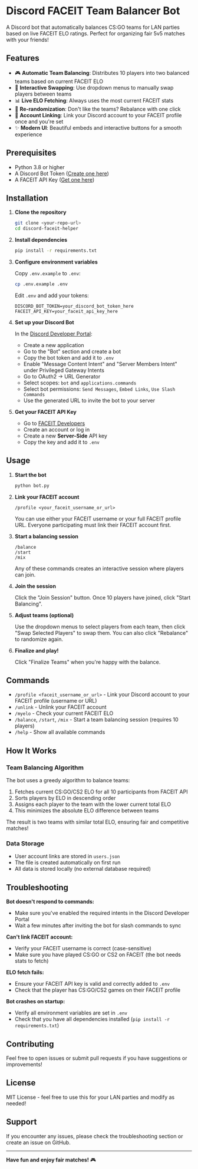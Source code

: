 # Discord FACEIT Team Balancer Bot

A Discord bot that automatically balances CS:GO teams for LAN parties based on live FACEIT ELO ratings. Perfect for organizing fair 5v5 matches with your friends!

## Features

- 🎮 **Automatic Team Balancing**: Distributes 10 players into two balanced teams based on current FACEIT ELO
- 🔄 **Interactive Swapping**: Use dropdown menus to manually swap players between teams
- 📊 **Live ELO Fetching**: Always uses the most current FACEIT stats
- 🎲 **Re-randomization**: Don't like the teams? Rebalance with one click
- 💾 **Account Linking**: Link your Discord account to your FACEIT profile once and you're set
- ✨ **Modern UI**: Beautiful embeds and interactive buttons for a smooth experience

## Prerequisites

- Python 3.8 or higher
- A Discord Bot Token ([Create one here](https://discord.com/developers/applications))
- A FACEIT API Key ([Get one here](https://developers.faceit.com/))

## Installation

1. **Clone the repository**
   ```bash
   git clone <your-repo-url>
   cd discord-faceit-helper
   ```

2. **Install dependencies**
   ```bash
   pip install -r requirements.txt
   ```

3. **Configure environment variables**
   
   Copy `.env.example` to `.env`:
   ```bash
   cp .env.example .env
   ```
   
   Edit `.env` and add your tokens:
   ```
   DISCORD_BOT_TOKEN=your_discord_bot_token_here
   FACEIT_API_KEY=your_faceit_api_key_here
   ```

4. **Set up your Discord Bot**
   
   In the [Discord Developer Portal](https://discord.com/developers/applications):
   - Create a new application
   - Go to the "Bot" section and create a bot
   - Copy the bot token and add it to `.env`
   - Enable "Message Content Intent" and "Server Members Intent" under Privileged Gateway Intents
   - Go to OAuth2 → URL Generator
   - Select scopes: `bot` and `applications.commands`
   - Select bot permissions: `Send Messages`, `Embed Links`, `Use Slash Commands`
   - Use the generated URL to invite the bot to your server

5. **Get your FACEIT API Key**
   
   - Go to [FACEIT Developers](https://developers.faceit.com/)
   - Create an account or log in
   - Create a new **Server-Side** API key
   - Copy the key and add it to `.env`

## Usage

1. **Start the bot**
   ```bash
   python bot.py
   ```

2. **Link your FACEIT account**
   ```
   /profile <your_faceit_username_or_url>
   ```
   You can use either your FACEIT username or your full FACEIT profile URL.
   Everyone participating must link their FACEIT account first.

3. **Start a balancing session**
   ```
   /balance
   /start
   /mix
   ```
   Any of these commands creates an interactive session where players can join.

4. **Join the session**
   
   Click the "Join Session" button. Once 10 players have joined, click "Start Balancing".

5. **Adjust teams (optional)**
   
   Use the dropdown menus to select players from each team, then click "Swap Selected Players" to swap them. You can also click "Rebalance" to randomize again.

6. **Finalize and play!**
   
   Click "Finalize Teams" when you're happy with the balance.

## Commands

- `/profile <faceit_username_or_url>` - Link your Discord account to your FACEIT profile (username or URL)
- `/unlink` - Unlink your FACEIT account
- `/myelo` - Check your current FACEIT ELO
- `/balance`, `/start`, `/mix` - Start a team balancing session (requires 10 players)
- `/help` - Show all available commands

## How It Works

### Team Balancing Algorithm

The bot uses a greedy algorithm to balance teams:

1. Fetches current CS:GO/CS2 ELO for all 10 participants from FACEIT API
2. Sorts players by ELO in descending order
3. Assigns each player to the team with the lower current total ELO
4. This minimizes the absolute ELO difference between teams

The result is two teams with similar total ELO, ensuring fair and competitive matches!

### Data Storage

- User account links are stored in `users.json`
- The file is created automatically on first run
- All data is stored locally (no external database required)

## Troubleshooting

**Bot doesn't respond to commands:**
- Make sure you've enabled the required intents in the Discord Developer Portal
- Wait a few minutes after inviting the bot for slash commands to sync

**Can't link FACEIT account:**
- Verify your FACEIT username is correct (case-sensitive)
- Make sure you have played CS:GO or CS2 on FACEIT (the bot needs stats to fetch)

**ELO fetch fails:**
- Ensure your FACEIT API key is valid and correctly added to `.env`
- Check that the player has CS:GO/CS2 games on their FACEIT profile

**Bot crashes on startup:**
- Verify all environment variables are set in `.env`
- Check that you have all dependencies installed (`pip install -r requirements.txt`)

## Contributing

Feel free to open issues or submit pull requests if you have suggestions or improvements!

## License

MIT License - feel free to use this for your LAN parties and modify as needed!

## Support

If you encounter any issues, please check the troubleshooting section or create an issue on GitHub.

---

**Have fun and enjoy fair matches!** 🎮

